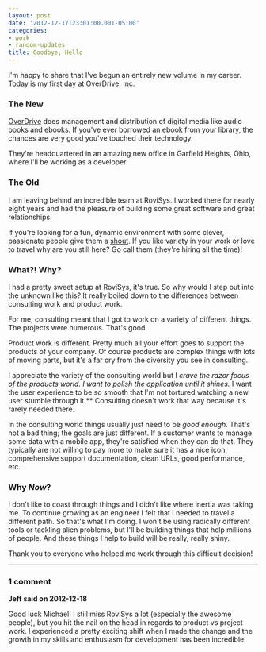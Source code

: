 ```yaml
---
layout: post
date: '2012-12-17T23:01:00.001-05:00'
categories:
- work
- random-updates
title: Goodbye, Hello
---
```



I'm happy to share that I've begun an entirely new volume in my career. Today is my first day at OverDrive, Inc.

### The New

[OverDrive](http://overdrive.com/) does management and distribution of digital media like audio books and ebooks. If you've ever borrowed an ebook from your library, the chances are very good you've touched their technology.

They're headquartered in an amazing new office in Garfield Heights, Ohio, where I'll be working as a developer.

### The Old

I am leaving behind an incredible team at RoviSys. I worked there for nearly eight years and had the pleasure of building some great software and great relationships.

If you're looking for a fun, dynamic environment with some clever, passionate people give them a [shout](http://www.rovisys.com/Careers/Careers.aspx). If you like variety in your work or love to travel why are you still here? Go call them (they're hiring all the time)!

### What?! Why?

I had a pretty sweet setup at RoviSys, it's true. So why would I step out into the unknown like this? It really boiled down to the differences between consulting work and product work.

For me, consulting meant that I got to work on a variety of different things. The projects were numerous. That's good.

Product work is different. Pretty much all your effort goes to support the products of your company. Of course products are complex things with lots of moving parts, but it's a far cry from the diversity you see in consulting.

I appreciate the variety of the consulting world but I *crave *the razor focus of the products world. I want to polish the application until it shines.** I want the user experience to be so smooth that I'm not tortured watching a new user stumble through it.** Consulting doesn't work that way because it's rarely needed there. 

In the consulting world things usually just need to be *good enough*. That's not a bad thing; the goals are just different. If a customer wants to manage some data with a mobile app, they're satisfied when they can do that. They typically are not willing to pay more to make sure it has a nice icon, comprehensive support documentation, clean URLs, good performance, etc.

### Why *Now*?

I don't like to coast through things and I didn't like where inertia was taking me. To continue growing as an engineer I felt that I needed to travel a different path. So that's what I'm doing. I won't be using radically different tools or tackling alien problems, but I'll be building things that help millions of people. And these things I help to build will be really, really shiny.

Thank you to everyone who helped me work through this difficult decision!

---

### 1 comment

**Jeff said on 2012-12-18**

Good luck Michael! I still miss RoviSys a lot (especially the awesome people), but you hit the nail on the head in regards to product vs project work. I experienced a pretty exciting shift when I made the change and the growth in my skills and enthusiasm for development has been incredible.
